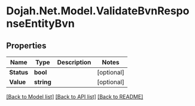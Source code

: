 # Dojah.Net.Model.ValidateBvnResponseEntityBvn

## Properties

Name | Type | Description | Notes
------------ | ------------- | ------------- | -------------
**Status** | **bool** |  | [optional] 
**Value** | **string** |  | [optional] 

[[Back to Model list]](../README.md#documentation-for-models) [[Back to API list]](../README.md#documentation-for-api-endpoints) [[Back to README]](../README.md)


